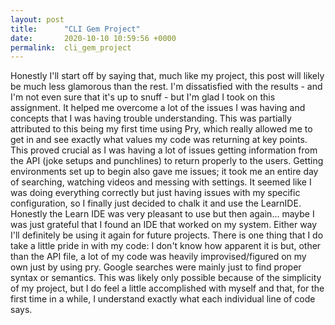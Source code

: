 ```yaml
---
layout: post
title:      "CLI Gem Project"
date:       2020-10-10 10:59:56 +0000
permalink:  cli_gem_project
---
```




Honestly I'll start off by saying that, much like my project, this post will likely be much less glamorous than the rest. I'm dissatisfied with the results - and I'm not even sure that it's up to snuff - but I'm glad I took on this assignment. It helped me overcome a lot of the issues I was having and concepts that I was having trouble understanding. 
This was partially attributed to this being my first time using Pry, which really allowed me to get in and see exactly what values my code was returning at key points. This proved crucial as I was having a lot of issues getting information from the API (joke setups and punchlines) to return properly to the users. 
Getting environments set up to begin also gave me issues; it took me an entire day of searching, watching videos and messing with settings.  It seemed like I was doing everything correctly but  just having issues with my specific configuration, so I finally just decided to chalk it and use the LearnIDE. 
Honestly the Learn IDE was very pleasant to use but then again... maybe I was just grateful that I found an IDE that worked on my system. Either way I'll definitely be using it again for future projects.
There is one thing that I do take a little pride in with my code: I don't know how apparent it is but, other than the API file, a lot of my code was heavily improvised/figured on my own just by using pry. Google searches were mainly just to find proper syntax or semantics. This was likely only possible because of the simplicity of my project, but I do feel a little accomplished with myself and that, for the first time in a while, I understand exactly what each individual line of code says.




